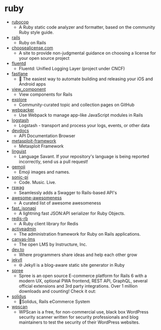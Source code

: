 # ruby
- [rubocop](https://github.com/rubocop-hq/rubocop)
  - A Ruby static code analyzer and formatter, based on the community Ruby style guide.
- [rails](https://github.com/rails/rails)
  - Ruby on Rails
- [choosealicense.com](https://github.com/github/choosealicense.com)
  - A site to provide non-judgmental guidance on choosing a license for your open source project
- [fluentd](https://github.com/fluent/fluentd)
  - Fluentd: Unified Logging Layer (project under CNCF)
- [fastlane](https://github.com/fastlane/fastlane)
  - 🚀 The easiest way to automate building and releasing your iOS and Android apps
- [view_component](https://github.com/github/view_component)
  - View components for Rails
- [explore](https://github.com/github/explore)
  - Community-curated topic and collection pages on GitHub
- [webpacker](https://github.com/rails/webpacker)
  - Use Webpack to manage app-like JavaScript modules in Rails
- [logstash](https://github.com/elastic/logstash)
  - Logstash - transport and process your logs, events, or other data
- [devdocs](https://github.com/freeCodeCamp/devdocs)
  - API Documentation Browser
- [metasploit-framework](https://github.com/rapid7/metasploit-framework)
  - Metasploit Framework
- [linguist](https://github.com/github/linguist)
  - Language Savant. If your repository's language is being reported incorrectly, send us a pull request!
- [gemoji](https://github.com/github/gemoji)
  - Emoji images and names.
- [sonic-pi](https://github.com/samaaron/sonic-pi)
  - Code. Music. Live.
- [rswag](https://github.com/rswag/rswag)
  - Seamlessly adds a Swagger to Rails-based API's
- [awesome-awesomeness](https://github.com/bayandin/awesome-awesomeness)
  - A curated list of awesome awesomeness
- [fast_jsonapi](https://github.com/Netflix/fast_jsonapi)
  - A lightning fast JSON:API serializer for Ruby Objects.
- [redis-rb](https://github.com/redis/redis-rb)
  - A Ruby client library for Redis
- [activeadmin](https://github.com/activeadmin/activeadmin)
  - The administration framework for Ruby on Rails applications.
- [canvas-lms](https://github.com/instructure/canvas-lms)
  - The open LMS by Instructure, Inc.
- [dev.to](https://github.com/thepracticaldev/dev.to)
  - Where programmers share ideas and help each other grow
- [jekyll](https://github.com/jekyll/jekyll)
  - 🌐 Jekyll is a blog-aware static site generator in Ruby
- [spree](https://github.com/spree/spree)
  - Spree is an open source E-commerce platform for Rails 6 with a modern UX, optional PWA frontend, REST API, GraphQL, several official extensions and 3rd party integrations. Over 1 million downloads and counting! Check it out:
- [solidus](https://github.com/solidusio/solidus)
  - 🛒Solidus, Rails eCommerce System
- [wpscan](https://github.com/wpscanteam/wpscan)
  - WPScan is a free, for non-commercial use, black box WordPress security scanner written for security professionals and blog maintainers to test the security of their WordPress websites.
